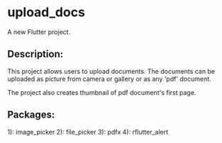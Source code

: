 # upload_docs

A new Flutter project.

## Description:

This project allows users to upload documents. The documents can be uploaded
as picture from camera or gallery or as any 'pdf' document.

The project also creates thumbnail of pdf document's first page.

## Packages:

1): image_picker
2): file_picker
3): pdfx
4): rflutter_alert
